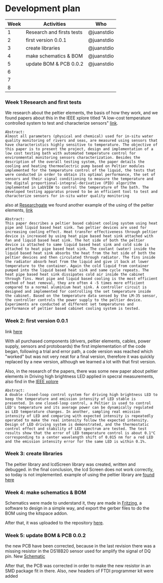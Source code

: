 # Development plan

| Week        | Activities               | Who           |
| ----------- | ------------------------ | ------------- |
| 1           | Research and firsts tests|  @juanstdio   |
| 2           | first version 0.0.1      |  @juanstdio   |
| 3           | create libraries         |  @juanstdio   |
| 4           | make schematics & BOM    |  @juanstdio   |
| 5           | update BOM & PCB 0.0.2   |  @juanstdio   |
| 6           |                          |               |
| 7           |                          |               |
| 8           |                          |               |


### Week 1:Research and first tests

We research about the peltier elements, the basis of how they work, and we found papers about this in the IEEE xplore titled "A low-cost temperature controlled system to test and characterize sensors"
[link](https://ieeexplore.ieee.org/abstract/document/1406715).
```
Abstract:
Almost all parameters (physical and chemical) used for in-situ water quality monitoring of rivers and seas, are measured using sensors that have characteristics highly sensitive to temperature. The objective of this paper is to present the project, design and implementation of a low cost testing bath with automated temperature control for environmental monitoring sensors characterization. Besides the description of the overall testing system, the paper details the cooling and heating thermoelectric pump based on Peltier modules implemented for the temperature control of the liquid, the tests that were conducted in order to obtain its optimal performance, the set of sensors and their signal conditioning to measure the temperature and the digital proportional-integral-derivative (PID) algorithm implemented in LabVIEW to control the temperature of the bath. The developed testing apparatus proved to be an efficient tool to test and characterize sensors for in-situ water quality monitoring
```

also at [Researchgate](www.researchgate.net/) we found another example of the using of the peltier elements, [link](https://www.researchgate.net/publication/271459963_Peltier_based_cabinet_cooling_system_using_heat_pipe_and_liquid_based_heat_sink)
```
Abstract:
This paper describes a peltier based cabinet cooling system using heat pipe and liquid based heat sink. Two peltier devices are used for increasing cooling effect. Heat transfer effectiveness through peltier device is increased by using heat pipe based heat sink attached with fan and liquid based heat sink. The hot side of both the peltier device is attached to same liquid based heat sink and cold side is attached to heat pipe based heat sink. The coolant (water) inside the liquid based heat sink absorbs the heat from the hot side of both the peltier devices and then circulated through radiator. The fins inside the radiator absorb heat from the liquid and give it back at lower temperature to the container. Again the cold liquid from container pumped into the liquid based heat sink and same cycle repeats. The heat pipe based heat sink dissipates cold air inside the cabinet through fins. Heat pipe and liquid based cooling is the most efficient method of heat removal, they are often 4 -5 times more efficient compared to a normal aluminium heat sink. A controller circuit is designed and implemented for controlling the set temperature inside the cabinet. Based on the temperature data sensed by the LM-35 sensor, the controller controls the power supply to the peltier device. Experiments are conducted at different set temperatures and performance of peltier based cabinet cooling system is tested.
```

### Week 2: first version 0.0.1
link [here](https://github.com/FOSH-following-demand/thermostatic-water-bath/tree/master/software/MCU)

With all purchased components (drivers, peltier elements, cables, power supply, sensors and protoboards)
the first implementation of the code began, following a trial and error path, a code version was reached which "worked" but was not very neat for a final version, therefore it was quickly replaced by a new version, although we learned a lot with that first version.

Also, in the research of the papers, there was some new paper about peltier elements in Driving high brightness LED applied in specral measurements, also find in the [IEEE xplore ](https://ieeexplore.ieee.org/document/7428639)
```
Abstract:
A double closed-loop control system for driving high brightness LED to keep the temperature and emission intensity of LED stable is presented. In one closed-loop control, a Peltier is used to control LED's temperature and its average power can be dynamically regulated as LED temperature changes. In another, sampling real emission intensity of LED and comparing with expected intensity is repeatedly operated to make the real intensity follow the expected intensity. Design of LED driving system is demonstrated, and the thermostatic control effect and stability of LED spectrum are tested. The test results show that the error of LED temperature control is about 0.1°C corresponding to a center wavelength shift of 0.015 nm for a red LED and the emission intensity error for the same LED is within 0.1%.
```


### Week 3: create libraries

The peltier library and lcdScreen library was created, written and debugged.
in the final conclusion, the lcd Screen does not work correctly, so today is not implemented.
example of using the peltier library are [found here](https://github.com/FOSH-following-demand/thermostatic-water-bath/tree/master/software/MCU/0.0.3)


### Week 4: make schematics & BOM

Schematics were made to understand it, they are made in [Fritzing](https://fritzing.org/home/), a software to design in a simple way, and export the gerber files to do the BOM using the kitspace addon.

After that, it was uploaded to the repository [here](https://github.com/FOSH-following-demand/thermostatic-water-bath/tree/master/hardware).


### Week 5: update BOM & PCB 0.0.2

the new PCB have been corrected, because in the last revision there was a missing resistor in the DS18B20 sensor used for amplify the signal of DQ pin.
New [Schematic](https://github.com/FOSH-following-demand/thermostatic-water-bath/blob/master/hardware/electronics/DesignVer0.1_esquemático.png)

After that, the PCB was corrected in order to make the new resistor in an SMD package fit in there. Also, new headers of FTDI programmer kit were added
